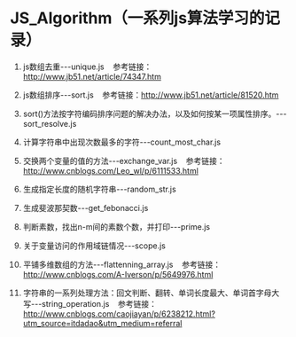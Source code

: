 # JS_Algorithm（一系列js算法学习的记录）

1. js数组去重---unique.js
    参考链接：http://www.jb51.net/article/74347.htm

2. js数组排序---sort.js
    参考链接：http://www.jb51.net/article/81520.htm

3. sort()方法按字符编码排序问题的解决办法，以及如何按某一项属性排序。---sort_resolve.js

4. 计算字符串中出现次数最多的字符---count_most_char.js

5. 交换两个变量的值的方法---exchange_var.js
    参考链接：http://www.cnblogs.com/Leo_wl/p/6111533.html

6. 生成指定长度的随机字符串---random_str.js

7. 生成斐波那契数---get_febonacci.js

8. 判断素数，找出n-m间的素数个数，并打印---prime.js

9. 关于变量访问的作用域链情况---scope.js

10. 平铺多维数组的方法---flattenning_array.js
    参考链接：http://www.cnblogs.com/A-Iverson/p/5649976.html
    
11. 字符串的一系列处理方法：回文判断、翻转、单词长度最大、单词首字母大写---string_operation.js
    参考链接：http://www.cnblogs.com/caojiayan/p/6238212.html?utm_source=itdadao&utm_medium=referral
